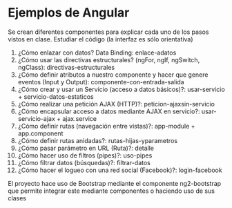 # Ejemplos de Angular
Se crean diferentes componentes para explicar cada uno de los pasos vistos en clase. Estudiar el código (la interfaz es sólo orientativa)

1. ¿Cómo enlazar con datos? Data Binding: enlace-adatos
2. ¿Cómo usar las directivas estructurales? (ngFor, ngIf, ngSwitch, ngClass): directivas-estructurales
3. ¿Cómo definir atributos a nuestro componente y hacer que genere eventos (Input y Output): componente-con-entrada-salida
4. ¿Cómo crear y usar un Servicio (acceso a datos básicos)?: usar-servicio + servicio-datos-estaticos
5. ¿Cómo realizar una petición AJAX (HTTP)?: peticion-ajaxsin-servicio
6. ¿Cómo encapsular acceso a datos mediante AJAX en servicio?: usar-servicio-ajax + ajax.service
7. ¿Cómo definir rutas (navegación entre vistas)?: app-module + app.component
8. ¿Cómo definir rutas anidadas?: rutas-hijas-yparametros
9. ¿Cómo pasar parámetro en URL (Ruta)?: detalle
10. ¿Cómo hacer uso de filtros (pipes)?: uso-pipes
11. ¿Cómo filtrar datos (búsquedas)?: filtrar-datos
12. ¿Cómo hacer el logueo con una red social (Facebook)?: login-facebook

El proyecto hace uso de Bootstrap mediante el componente ng2-bootstrap que permite integrar este mediante componentes o haciendo uso de sus clases